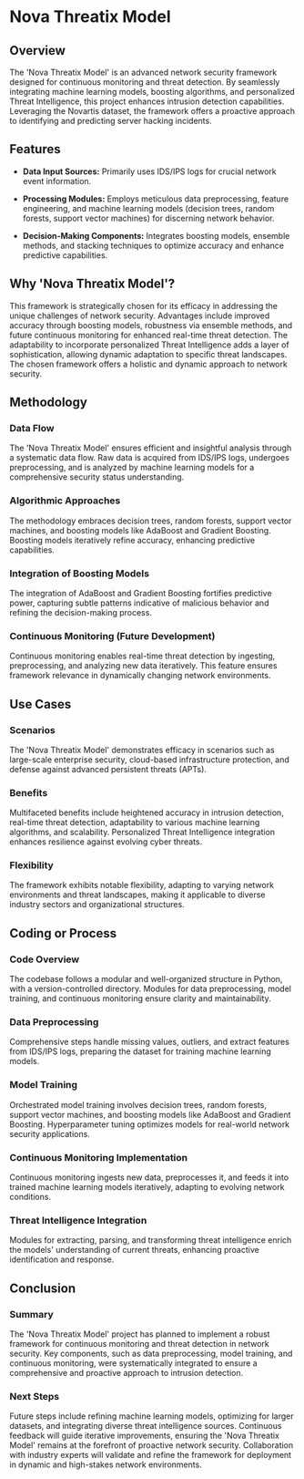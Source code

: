 # Nova Threatix Model

## Overview

The 'Nova Threatix Model' is an advanced network security framework designed for continuous monitoring and threat detection. By seamlessly integrating machine learning models, boosting algorithms, and personalized Threat Intelligence, this project enhances intrusion detection capabilities. Leveraging the Novartis dataset, the framework offers a proactive approach to identifying and predicting server hacking incidents.

## Features

- **Data Input Sources:** Primarily uses IDS/IPS logs for crucial network event information.
  
- **Processing Modules:** Employs meticulous data preprocessing, feature engineering, and machine learning models (decision trees, random forests, support vector machines) for discerning network behavior.

- **Decision-Making Components:** Integrates boosting models, ensemble methods, and stacking techniques to optimize accuracy and enhance predictive capabilities.

## Why 'Nova Threatix Model'?

This framework is strategically chosen for its efficacy in addressing the unique challenges of network security. Advantages include improved accuracy through boosting models, robustness via ensemble methods, and future continuous monitoring for enhanced real-time threat detection. The adaptability to incorporate personalized Threat Intelligence adds a layer of sophistication, allowing dynamic adaptation to specific threat landscapes. The chosen framework offers a holistic and dynamic approach to network security.

## Methodology

### Data Flow

The 'Nova Threatix Model' ensures efficient and insightful analysis through a systematic data flow. Raw data is acquired from IDS/IPS logs, undergoes preprocessing, and is analyzed by machine learning models for a comprehensive security status understanding.

### Algorithmic Approaches

The methodology embraces decision trees, random forests, support vector machines, and boosting models like AdaBoost and Gradient Boosting. Boosting models iteratively refine accuracy, enhancing predictive capabilities.

### Integration of Boosting Models

The integration of AdaBoost and Gradient Boosting fortifies predictive power, capturing subtle patterns indicative of malicious behavior and refining the decision-making process.

### Continuous Monitoring (Future Development)

Continuous monitoring enables real-time threat detection by ingesting, preprocessing, and analyzing new data iteratively. This feature ensures framework relevance in dynamically changing network environments.

## Use Cases

### Scenarios

The 'Nova Threatix Model' demonstrates efficacy in scenarios such as large-scale enterprise security, cloud-based infrastructure protection, and defense against advanced persistent threats (APTs).

### Benefits

Multifaceted benefits include heightened accuracy in intrusion detection, real-time threat detection, adaptability to various machine learning algorithms, and scalability. Personalized Threat Intelligence integration enhances resilience against evolving cyber threats.

### Flexibility

The framework exhibits notable flexibility, adapting to varying network environments and threat landscapes, making it applicable to diverse industry sectors and organizational structures.

## Coding or Process

### Code Overview

The codebase follows a modular and well-organized structure in Python, with a version-controlled directory. Modules for data preprocessing, model training, and continuous monitoring ensure clarity and maintainability.

### Data Preprocessing

Comprehensive steps handle missing values, outliers, and extract features from IDS/IPS logs, preparing the dataset for training machine learning models.

### Model Training

Orchestrated model training involves decision trees, random forests, support vector machines, and boosting models like AdaBoost and Gradient Boosting. Hyperparameter tuning optimizes models for real-world network security applications.

### Continuous Monitoring Implementation

Continuous monitoring ingests new data, preprocesses it, and feeds it into trained machine learning models iteratively, adapting to evolving network conditions.

### Threat Intelligence Integration

Modules for extracting, parsing, and transforming threat intelligence enrich the models' understanding of current threats, enhancing proactive identification and response.

## Conclusion

### Summary

The 'Nova Threatix Model' project has planned to implement a robust framework for continuous monitoring and threat detection in network security. Key components, such as data preprocessing, model training, and continuous monitoring, were systematically integrated to ensure a comprehensive and proactive approach to intrusion detection.

### Next Steps

Future steps include refining machine learning models, optimizing for larger datasets, and integrating diverse threat intelligence sources. Continuous feedback will guide iterative improvements, ensuring the 'Nova Threatix Model' remains at the forefront of proactive network security. Collaboration with industry experts will validate and refine the framework for deployment in dynamic and high-stakes network environments.

